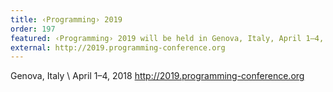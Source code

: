 ```yaml
---
title: ‹Programming› 2019
order: 197
featured: ‹Programming› 2019 will be held in Genova, Italy, April 1–4, 2019
external: http://2019.programming-conference.org
---
```


Genova, Italy \\
April 1–4, 2018
<http://2019.programming-conference.org>
